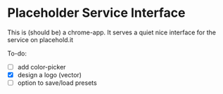 Placeholder Service Interface
=============================

This is (should be) a chrome-app.
It serves a quiet nice interface for the service on placehold.it

To-do:
- [ ] add color-picker
- [x] design a logo (vector)
- [ ] option to save/load presets
